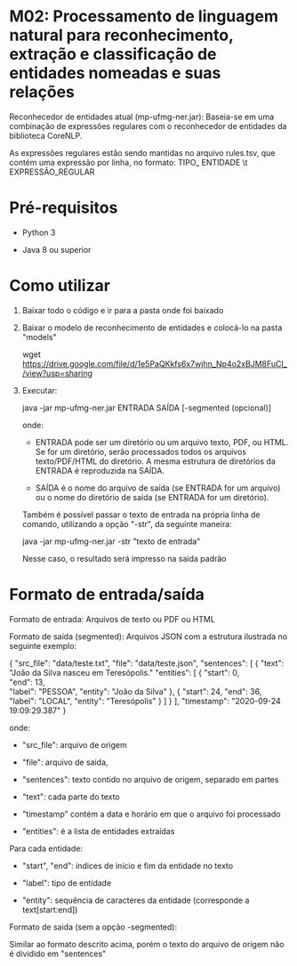 # M02: Processamento de linguagem natural para reconhecimento, extração e classificação de entidades nomeadas e suas relações

Reconhecedor de entidades atual (mp-ufmg-ner.jar): Baseia-se em uma combinação de expressões regulares com o reconhecedor de entidades da biblioteca CoreNLP.

As expressões regulares estão sendo mantidas no arquivo rules.tsv, que contém uma expressão por linha, no formato: TIPO_ ENTIDADE \t EXPRESSÃO_REGULAR

# Pré-requisitos

- Python 3

- Java 8 ou superior



# Como utilizar

1) Baixar todo o código e ir para a pasta onde foi baixado


2) Baixar o modelo de reconhecimento de entidades e colocá-lo na pasta "models"

    wget https://drive.google.com/file/d/1e5PaQKkfs6x7wjhn_Np4o2xBJM8FuCI_/view?usp=sharing

3) Executar:

   java -jar mp-ufmg-ner.jar ENTRADA SAÍDA [-segmented (opcional)]
   
   onde:

    - ENTRADA pode ser um diretório ou um arquivo texto, PDF, ou HTML. Se for um diretório, serão processados todos os arquivos texto/PDF/HTML do diretório. A mesma estrutura de diretórios da ENTRADA é reproduzida na SAÍDA.

    - SAÍDA é o nome do arquivo de saída (se ENTRADA for um arquivo) ou o nome do diretório de saída (se ENTRADA for um diretório).
    
    
    Também é possível passar o texto de entrada na própria linha de comando, utilizando a opção "-str", da seguinte maneira:
    
    java -jar mp-ufmg-ner.jar -str "texto de entrada"
    
    Nesse caso, o resultado será impresso na saída padrão


# Formato de entrada/saída

Formato de entrada: Arquivos de texto ou PDF ou HTML

Formato de saída (segmented): Arquivos JSON com a estrutura ilustrada no seguinte exemplo:

{
    "src_file": "data/teste.txt",
    "file": "data/teste.json",
    "sentences": [
        {
            "text": "João da Silva nasceu em Teresópolis."
            "entities": [
                {
                    "start": 0,  
                    "end": 13,   
                    "label": "PESSOA", 
                    "entity": "João da Silva" 
                },
                {
                    "start": 24,
                    "end": 36,
                    "label": "LOCAL",
                    "entity": "Teresópolis"
                }
            ]
        }
    ],
    "timestamp": "2020-09-24 19:09:29.387"
}


onde:

   - "src_file": arquivo de origem

   - "file": arquivo de saida,

   - "sentences": texto contido no arquivo de origem, separado em partes

   - "text": cada parte do texto

   - "timestamp" contém a data e horário em que o arquivo foi processado

   - "entities": é a lista de entidades extraídas

Para cada entidade:

   - "start", "end": índices de início e fim da entidade no texto
   
   - "label": tipo de entidade
   
   - "entity": sequência de caracteres da entidade (corresponde a text[start:end])



Formato de saida (sem a opção -segmented):

Similar ao formato descrito acima, porém o texto do arquivo de origem não é dividido em "sentences"




 
